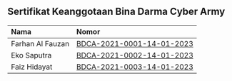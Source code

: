 ## Sertifikat Keanggotaan Bina Darma Cyber Army

| Nama | Nomor     |             
| :-------- | :------- | 
| Farhan Al Fauzan | [BDCA-2021-0001-14-01-2023](https://cloud.sriwijayacyber.com/drive/s/Ex3DjcJGgjuDYxRTGkzNgiAVyES9Ff) |
| Eko Saputra | [BDCA-2021-0002-14-01-2023](https://cloud.sriwijayacyber.com/drive/s/xTXmc5ehiToqmSIkBuMkdaS9nmnqZt) |
| Faiz Hidayat | [BDCA-2021-0003-14-01-2023](https://cloud.sriwijayacyber.com/drive/s/1QtGM8yQXPGwK7UZwbrIbHELGPj9vg) 

